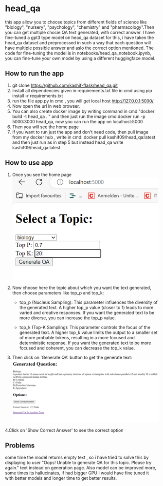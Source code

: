 # head_qa
this app allow you to choose topics from different fields of science like "biology", "nursery", "psychology", "chemistry" and "pharmacology".Then you can get multiple chocie QA text generated, with correct answer. I have fine-tuned a gpt3 type model on head_qa dataset for this, i have taken the head_qa dataset and preprocessed in such a way that each question will have multiple possible answer and aslo the correct option mentioned. The code for fine-tuning the model is in notebooks/head_qa_notebook.ipynb, you can fine-tune your own model by using a different huggingface model.

## How to run the app

1. git clone https://github.com/kashif-flask/head_qa.git
2. Install all dependencies given in requirements.txt file in cmd using  pip install -r requirements.txt
3. run the file app.py in cmd , you will get local host http://127.0.0.1:5000/ 
4. Now open the url in web browser.
5. You can also create docker image by writing command in cmd:"docker build -t head_qa . " and then just run the image cmd:docker run -p 5000:3000 head_qa, now you can run the app on localhost:5000
6. Then you will see the home page
7. If you want to run just the app and don't need code, then pull image from my docker hub , write in cmd: docker pull kashif09/head_qa:latest and then just run as in step 5 but instead head_qa write kashif09/head_qa:latest

## How to use app
1. Once you see the home page
   ![alt text](https://github.com/kashif-flask/head_qa/blob/main/front.PNG)

2. Now choose here the topic about which you want the text generated, then choose parameters like top_p and top_k:
   
   * top_p (Nucleus Sampling): This parameter influences the diversity of the generated text. A higher top_p value (closer to 1) leads to more varied and creative 
   responses. If you want the generated text to be more diverse, you can increase the top_p value.

   * top_k (Top-K Sampling): This parameter controls the focus of the generated text. A higher top_k value limits the output to a smaller set of more probable tokens, 
   resulting in a more focused and deterministic response. If you want the generated text to be more focused and coherent, you can decrease the top_k value.

4. Then click on 'Generate QA' button to get the generate text:
   ![alt text](https://github.com/kashif-flask/head_qa/blob/main/generated.PNG)

4.Click on 'Show Correct Answer' to see the correct option

## Problems
some time the model returns empty text , so i have tried to solve this by displaying to user "Oops! Unable to generate QA for this topic. Please try again." text instead on generation page. Also model can be improved more, some times its hallucinates, if had bigger GPU i would have fine tuned it with better models and longer time to get better results.










